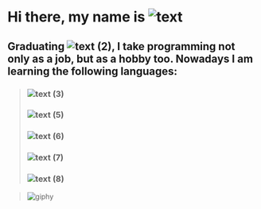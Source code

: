 
# Hi there, my name is ![text](https://github.com/giovanniuchoa/giovanniuchoa/assets/106846226/444c034d-472f-4822-a7be-1eff09ade79a) 

## Graduating ![text (2)](https://github.com/giovanniuchoa/giovanniuchoa/assets/106846226/d582caa3-5398-4e63-8ad9-e1d7f10c72f0), I take programming not only as a job, but as a hobby too. Nowadays I am learning the following languages:

> ### ![text (3)](https://github.com/giovanniuchoa/giovanniuchoa/assets/106846226/dac20771-f2ea-4624-94c2-fb0b2ca5bbc1)
> ### ![text (5)](https://github.com/giovanniuchoa/giovanniuchoa/assets/106846226/851db316-42f0-4be3-9285-8097760b734e)
> ### ![text (6)](https://github.com/giovanniuchoa/giovanniuchoa/assets/106846226/a8dd0de0-6954-4547-bcf5-440c3f2f91be)
> ### ![text (7)](https://github.com/giovanniuchoa/giovanniuchoa/assets/106846226/c2d3fef2-5eb0-41b5-8da2-bb772c7b40b7)
> ### ![text (8)](https://github.com/giovanniuchoa/giovanniuchoa/assets/106846226/342918e6-7d28-44c4-bea0-11b3cce395af)

> ![giphy](https://github.com/giovanniuchoa/giovanniuchoa/assets/106846226/5f187aea-f8ed-4825-9e0b-42cb55d63991)



